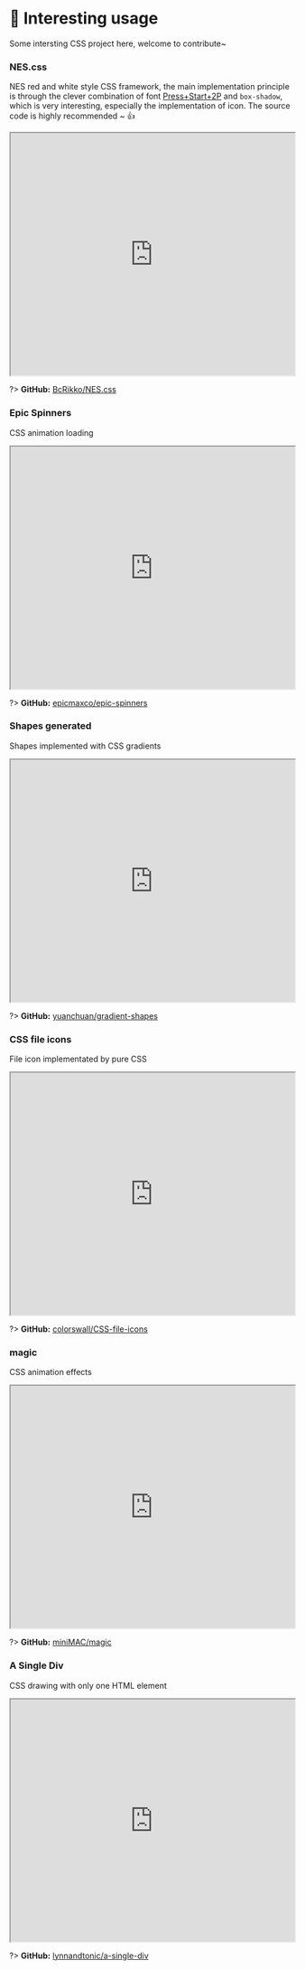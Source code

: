 # 🎢 Interesting usage

Some intersting CSS project here, welcome to contribute~ 

### NES.css

NES red and white style CSS framework, the main implementation principle is through the clever combination of font [Press+Start+2P](https://fonts.google.com/specimen/Press+Start+2P) and `box-shadow`, which is very interesting, especially the implementation of icon. The source code is highly recommended ~ :thumbsup:

<!-- [NES.css](https://bcrikko.github.io/NES.css/ ':include :type=iframe width=100% height=429px') -->
<iframe src="https://bcrikko.github.io/NES.css/" width="100%" height="429px"></iframe>

?> **GitHub:** [BcRikko/NES.css](https://github.com/BcRikko/NES.css)

### Epic Spinners

CSS animation loading

<!-- [EpicSpinners](https://epic-spinners.epicmax.co/#/ ':include :type=iframe width=100% height=429px') -->
<iframe src="https://epic-spinners.epicmax.co" width="100%" height="429px"></iframe>

?> **GitHub:** [epicmaxco/epic-spinners](https://github.com/epicmaxco/epic-spinners)

### Shapes generated

Shapes implemented with CSS gradients

<!-- [Shapes generated](https://yuanchuan.name/gradient-shapes/ ':include :type=iframe width=100% height=429px') -->
<iframe src="https://yuanchuan.name/gradient-shapes" width="100%" height="429px"></iframe>

?> **GitHub:** [yuanchuan/gradient-shapes](https://github.com/yuanchuan/gradient-shapes)

### CSS file icons

File icon implementated by pure CSS

<!-- [CSS file icons](https://colorswall.github.io/CSS-file-icons/ ':include :type=iframe width=100% height=429px') -->
<iframe src="https://colorswall.github.io/CSS-file-icons" width="100%" height="429px"></iframe>

?> **GitHub:** [colorswall/CSS-file-icons](https://github.com/colorswall/CSS-file-icons)

<!-- ### THE COLOUR CLOCK

Colour clock

[THE COLOUR CLOCK](http://thecolourclock.co.uk/ ':include :type=iframe width=100% height=429px')

?> similar with it [hex color clock](http://www.jacopocolo.com/hexclock/), **GitHub:** [jacopocolo/Hex-clock](https://github.com/jacopocolo/Hex-clock) -->

### magic

CSS animation effects

<!-- [magic](https://minimamente.com/example/magic_animations/ ':include :type=iframe width=100% height=429px') -->
<iframe src="https://minimamente.com/example/magic_animations" width="100%" height="429px"></iframe>

?> **GitHub:** [miniMAC/magic](https://github.com/miniMAC/magic)

### A Single Div

CSS drawing with only one HTML element

<!-- [A Single Div](https://a.singlediv.com/ ':include :type=iframe width=100% height=429px') -->
<iframe src="https://a.singlediv.com" width="100%" height="429px"></iframe>

?> **GitHub:** [lynnandtonic/a-single-div](https://github.com/lynnandtonic/a-single-div)
